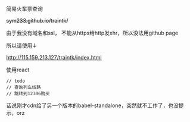 简易火车票查询

~~sym233.github.io/traintk/~~

由于我没有域名和ssl， 不能从https给http发xhr，所以没法用github page

所以请使用↓

http://115.159.213.127/traintk/index.html

使用react



```
// todo
// 查询列车线路
// 跳转到12306购买
```


话说刚才cdn给了另一个版本的babel-standalone，突然就不工作了，也没提示，orz